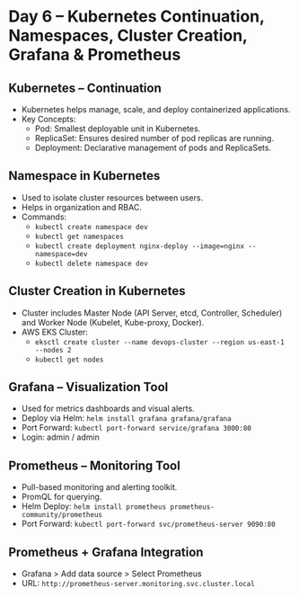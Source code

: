
#  Day 6 – Kubernetes Continuation, Namespaces, Cluster Creation, Grafana & Prometheus

##  Kubernetes – Continuation
- Kubernetes helps manage, scale, and deploy containerized applications.
- Key Concepts:
  - Pod: Smallest deployable unit in Kubernetes.
  - ReplicaSet: Ensures desired number of pod replicas are running.
  - Deployment: Declarative management of pods and ReplicaSets.

##  Namespace in Kubernetes
- Used to isolate cluster resources between users.
- Helps in organization and RBAC.
- Commands:
  - `kubectl create namespace dev`
  - `kubectl get namespaces`
  - `kubectl create deployment nginx-deploy --image=nginx --namespace=dev`
  - `kubectl delete namespace dev`

##  Cluster Creation in Kubernetes
- Cluster includes Master Node (API Server, etcd, Controller, Scheduler) and Worker Node (Kubelet, Kube-proxy, Docker).
- AWS EKS Cluster:
  - `eksctl create cluster --name devops-cluster --region us-east-1 --nodes 2`
  - `kubectl get nodes`

##  Grafana – Visualization Tool
- Used for metrics dashboards and visual alerts.
- Deploy via Helm: `helm install grafana grafana/grafana`
- Port Forward: `kubectl port-forward service/grafana 3000:80`
- Login: admin / admin

##  Prometheus – Monitoring Tool
- Pull-based monitoring and alerting toolkit.
- PromQL for querying.
- Helm Deploy: `helm install prometheus prometheus-community/prometheus`
- Port Forward: `kubectl port-forward svc/prometheus-server 9090:80`

##  Prometheus + Grafana Integration
- Grafana > Add data source > Select Prometheus
- URL: `http://prometheus-server.monitoring.svc.cluster.local`
